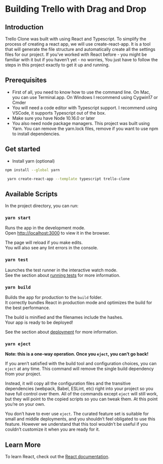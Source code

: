 # Building Trello with Drag and Drop

## Introduction
Trello Clone was built with using React and Typescript. To simplify the process of creating a react app, we will use create-react-app. It is a tool that will generate
the file structure and automatically create all the settings files for our project. If you’ve
worked with React before - you might be familiar with it but if you haven’t yet - no worries, You just have to follow the
steps in this project exactly to get it up and running.

## Prerequisites
- First of all, you need to know how to use the command line. On Mac, you can
use Terminal.app. On Windows I recommend using Cygwin17 or
Cmder
- You will need a code editor with Typescript support. I recommend using VSCode, it
supports Typescript out of the box.
- Make sure you have Node 10.16.0 or later
- You also need node package managers. This project was built using Yarn. You can 
 remove the yarn.lock files, remove if you want to use npm to install dependencies. 


## Get started

- Install yarn (optional)
```sh  
npm install --global yarn
```

```sh
 yarn create-react-app --template typescript trello-clone

```

## Available Scripts

In the project directory, you can run:

### `yarn start`

Runs the app in the development mode.\
Open [http://localhost:3000](http://localhost:3000) to view it in the browser.

The page will reload if you make edits.\
You will also see any lint errors in the console.

### `yarn test`

Launches the test runner in the interactive watch mode.\
See the section about [running tests](https://facebook.github.io/create-react-app/docs/running-tests) for more information.

### `yarn build`

Builds the app for production to the `build` folder.\
It correctly bundles React in production mode and optimizes the build for the best performance.

The build is minified and the filenames include the hashes.\
Your app is ready to be deployed!

See the section about [deployment](https://facebook.github.io/create-react-app/docs/deployment) for more information.

### `yarn eject`

**Note: this is a one-way operation. Once you `eject`, you can’t go back!**

If you aren’t satisfied with the build tool and configuration choices, you can `eject` at any time. This command will remove the single build dependency from your project.

Instead, it will copy all the configuration files and the transitive dependencies (webpack, Babel, ESLint, etc) right into your project so you have full control over them. All of the commands except `eject` will still work, but they will point to the copied scripts so you can tweak them. At this point you’re on your own.

You don’t have to ever use `eject`. The curated feature set is suitable for small and middle deployments, and you shouldn’t feel obligated to use this feature. However we understand that this tool wouldn’t be useful if you couldn’t customize it when you are ready for it.

## Learn More


To learn React, check out the [React documentation](https://reactjs.org/).
